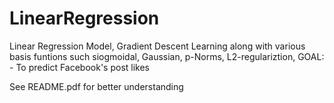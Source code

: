 # LinearRegression
Linear Regression Model, Gradient Descent Learning along with various basis funtions such siogmoidal, Gaussian, p-Norms, L2-regulariztion, GOAL: - To predict Facebook's post likes

See README.pdf for better understanding
